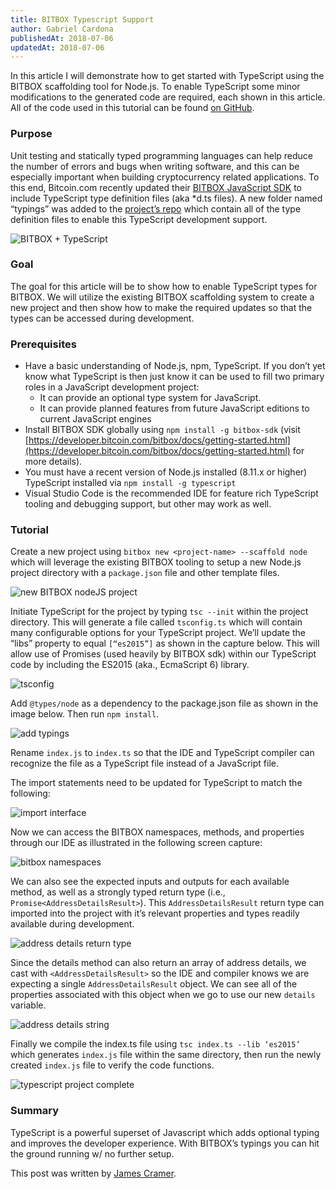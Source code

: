 ```yaml
---
title: BITBOX Typescript Support
author: Gabriel Cardona
publishedAt: 2018-07-06
updatedAt: 2018-07-06
---
```


In this article I will demonstrate how to get started with TypeScript using the BITBOX scaffolding tool for Node.js. To enable TypeScript some minor modifications to the generated code are required, each shown in this article. All of the code used in this tutorial can be found [on GitHub](https://github.com/Bitcoin-com/bitbox-ts-example).

### Purpose

Unit testing and statically typed programming languages can help reduce the number of errors and bugs when writing software, and this can be especially important when building cryptocurrency related applications. To this end, Bitcoin.com recently updated their [BITBOX JavaScript SDK](https://developer.bitcoin.com/bitbox.html) to include TypeScript type definition files (aka \*d.ts files). A new folder named “typings” was added to the [project’s repo](https://github.com/Bitcoin-com/bitbox-javascript-sdk) which contain all of the type definition files to enable this TypeScript development support.

![BITBOX + TypeScript](/images/bitbox-plus-typescript.png)

### Goal

The goal for this article will be to show how to enable TypeScript types for BITBOX. We will utilize the existing BITBOX scaffolding system to create a new project and then show how to make the required updates so that the types can be accessed during development.

### Prerequisites

- Have a basic understanding of Node.js, npm, TypeScript. If you don’t yet know what TypeScript is then just know it can be used to fill two primary roles in a JavaScript development project:
  - It can provide an optional type system for JavaScript.
  - It can provide planned features from future JavaScript editions to current JavaScript engines
- Install BITBOX SDK globally using `npm install -g bitbox-sdk` (visit [https://developer.bitcoin.com/bitbox/docs/getting-started.html](https://developer.bitcoin.com/bitbox/docs/getting-started.html) for more details).
- You must have a recent version of Node.js installed (8.11.x or higher) TypeScript installed via `npm install -g typescript`
- Visual Studio Code is the recommended IDE for feature rich TypeScript tooling and debugging support, but other may work as well.

### Tutorial

Create a new project using `bitbox new <project-name> --scaffold node` which will leverage the existing BITBOX tooling to setup a new Node.js project directory with a `package.json` file and other template files.

![new BITBOX nodeJS project](/images/new-bitbox-node.png)

Initiate TypeScript for the project by typing `tsc --init` within the project directory. This will generate a file called `tsconfig.ts` which will contain many configurable options for your TypeScript project. We’ll update the “libs” property to equal `[“es2015”]` as shown in the capture below. This will allow use of Promises (used heavily by BITBOX sdk) within our TypeScript code by including the ES2015 (aka., EcmaScript 6) library.

![tsconfig](/images/tsconfig.png)

Add `@types/node` as a dependency to the package.json file as shown in the image below. Then run `npm install`.

![add typings](/images/add-typings-dep.png)

Rename `index.js` to `index.ts` so that the IDE and TypeScript compiler can recognize the file as a TypeScript file instead of a JavaScript file.

The import statements need to be updated for TypeScript to match the following:

![import interface](/images/import-bitbox-interface.png)

Now we can access the BITBOX namespaces, methods, and properties through our IDE as illustrated in the following screen capture:

![bitbox namespaces](/images/bitbox-namespaces.png)

We can also see the expected inputs and outputs for each available method, as well as a strongly typed return type (i.e., `Promise<AddressDetailsResult>`). This `AddressDetailsResult` return type can imported into the project with it’s relevant properties and types readily available during development.

![address details return type](/images/address-details-return.png)

Since the details method can also return an array of address details, we cast with `<AddressDetailsResult>` so the IDE and compiler knows we are expecting a single `AddressDetailsResult` object. We can see all of the properties associated with this object when we go to use our new `details` variable.

![address details string](/images/addrStr.png)

Finally we compile the index.ts file using `tsc index.ts --lib ‘es2015’` which generates `index.js` file within the same directory, then run the newly created `index.js` file to verify the code functions.

![typescript project complete](/images/ts-done.png)

### Summary

TypeScript is a powerful superset of Javascript which adds optional typing and improves the developer experience. With BITBOX’s typings you can hit the ground running w/ no further setup.

This post was written by [James Cramer](https://twitter.com/James_Cramer).

